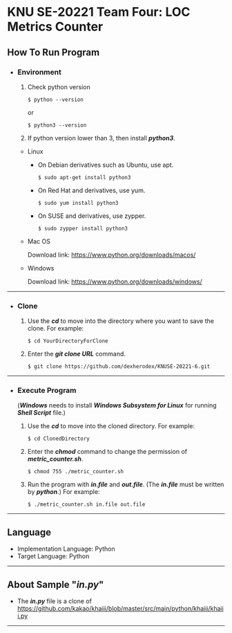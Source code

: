 KNU SE-20221 Team Four: LOC Metrics Counter
============================================

How To Run Program
---------------------
* ### Environment
   1. Check python version
  
          $ python --version
  
         or
  
          $ python3 --version

   2. If python version lower than 3, then install ***python3***.
  
  + Linux
     + On Debian derivatives such as Ubuntu, use apt.
    
           $ sudo apt-get install python3
    
     + On Red Hat and derivatives, use yum.
    
           $ sudo yum install python3
    
     + On SUSE and derivatives, use zypper.
    
           $ sudo zypper install python3
    
  + Mac OS
  
     Download link: https://www.python.org/downloads/macos/
  
  + Windows
  
     Download link: https://www.python.org/downloads/windows/
---
* ### Clone
    1. Use the ***cd*** to move into the directory where you want to save the clone. For example:
  
           $ cd YourDirectoryForClone
  
    2. Enter the ***git clone URL*** command.
  
           $ git clone https://github.com/dexherodex/KNUSE-20221-6.git
---
* ### Execute Program
     (***Windows*** needs to install ***Windows Subsystem for Linux*** for running ***Shell Script*** file.)
    1. Use the ***cd*** to move into the cloned directory. For example:
  
           $ cd ClonedDirectory
  
    2. Enter the ***chmod*** command to change the permission of ***metric_counter.sh***.
  
           $ chmod 755 ./metric_counter.sh
  
    3. Run the program with ***in.file*** and ***out.file***. (The ***in.file*** must be written by ***python***.) For example:
  
           $ ./metric_counter.sh in.file out.file
---
Language
--------
+ Implementation Language: Python
+ Target Language:   Python
---

About Sample "***in.py***"
--------------------
+ The ***in.py*** file is a clone of https://github.com/kakao/khaiii/blob/master/src/main/python/khaiii/khaiii.py
---